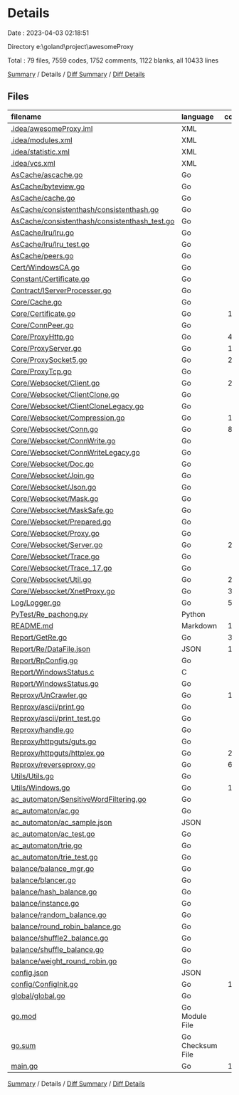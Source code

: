 # Details

Date : 2023-04-03 02:18:51

Directory e:\\goland\\project\\awesomeProxy

Total : 79 files,  7559 codes, 1752 comments, 1122 blanks, all 10433 lines

[Summary](results.md) / Details / [Diff Summary](diff.md) / [Diff Details](diff-details.md)

## Files
| filename | language | code | comment | blank | total |
| :--- | :--- | ---: | ---: | ---: | ---: |
| [.idea/awesomeProxy.iml](/.idea/awesomeProxy.iml) | XML | 17 | 0 | 0 | 17 |
| [.idea/modules.xml](/.idea/modules.xml) | XML | 8 | 0 | 0 | 8 |
| [.idea/statistic.xml](/.idea/statistic.xml) | XML | 6 | 0 | 0 | 6 |
| [.idea/vcs.xml](/.idea/vcs.xml) | XML | 6 | 0 | 0 | 6 |
| [AsCache/ascache.go](/AsCache/ascache.go) | Go | 89 | 9 | 18 | 116 |
| [AsCache/byteview.go](/AsCache/byteview.go) | Go | 18 | 4 | 6 | 28 |
| [AsCache/cache.go](/AsCache/cache.go) | Go | 29 | 0 | 7 | 36 |
| [AsCache/consistenthash/consistenthash.go](/AsCache/consistenthash/consistenthash.go) | Go | 44 | 11 | 9 | 64 |
| [AsCache/consistenthash/consistenthash_test.go](/AsCache/consistenthash/consistenthash_test.go) | Go | 30 | 4 | 10 | 44 |
| [AsCache/lru/lru.go](/AsCache/lru/lru.go) | Go | 62 | 9 | 11 | 82 |
| [AsCache/lru/lru_test.go](/AsCache/lru/lru_test.go) | Go | 54 | 0 | 12 | 66 |
| [AsCache/peers.go](/AsCache/peers.go) | Go | 7 | 3 | 3 | 13 |
| [Cert/WindowsCA.go](/Cert/WindowsCA.go) | Go | 49 | 8 | 11 | 68 |
| [Constant/Certificate.go](/Constant/Certificate.go) | Go | 1 | 0 | 1 | 2 |
| [Contract/IServerProcesser.go](/Contract/IServerProcesser.go) | Go | 4 | 0 | 4 | 8 |
| [Core/Cache.go](/Core/Cache.go) | Go | 67 | 4 | 9 | 80 |
| [Core/Certificate.go](/Core/Certificate.go) | Go | 168 | 10 | 10 | 188 |
| [Core/ConnPeer.go](/Core/ConnPeer.go) | Go | 11 | 0 | 3 | 14 |
| [Core/ProxyHttp.go](/Core/ProxyHttp.go) | Go | 454 | 42 | 27 | 523 |
| [Core/ProxyServer.go](/Core/ProxyServer.go) | Go | 134 | 5 | 14 | 153 |
| [Core/ProxySocket5.go](/Core/ProxySocket5.go) | Go | 256 | 21 | 13 | 290 |
| [Core/ProxyTcp.go](/Core/ProxyTcp.go) | Go | 94 | 2 | 7 | 103 |
| [Core/Websocket/Client.go](/Core/Websocket/Client.go) | Go | 282 | 74 | 52 | 408 |
| [Core/Websocket/ClientClone.go](/Core/Websocket/ClientClone.go) | Go | 8 | 4 | 5 | 17 |
| [Core/Websocket/ClientCloneLegacy.go](/Core/Websocket/ClientCloneLegacy.go) | Go | 26 | 8 | 5 | 39 |
| [Core/Websocket/Compression.go](/Core/Websocket/Compression.go) | Go | 117 | 11 | 21 | 149 |
| [Core/Websocket/Conn.go](/Core/Websocket/Conn.go) | Go | 876 | 171 | 155 | 1,202 |
| [Core/Websocket/ConnWrite.go](/Core/Websocket/ConnWrite.go) | Go | 7 | 4 | 5 | 16 |
| [Core/Websocket/ConnWriteLegacy.go](/Core/Websocket/ConnWriteLegacy.go) | Go | 11 | 4 | 4 | 19 |
| [Core/Websocket/Doc.go](/Core/Websocket/Doc.go) | Go | 1 | 225 | 2 | 228 |
| [Core/Websocket/Join.go](/Core/Websocket/Join.go) | Go | 31 | 6 | 6 | 43 |
| [Core/Websocket/Json.go](/Core/Websocket/Json.go) | Go | 34 | 20 | 7 | 61 |
| [Core/Websocket/Mask.go](/Core/Websocket/Mask.go) | Go | 35 | 9 | 11 | 55 |
| [Core/Websocket/MaskSafe.go](/Core/Websocket/MaskSafe.go) | Go | 8 | 4 | 4 | 16 |
| [Core/Websocket/Prepared.go](/Core/Websocket/Prepared.go) | Go | 70 | 20 | 13 | 103 |
| [Core/Websocket/Proxy.go](/Core/Websocket/Proxy.go) | Go | 60 | 5 | 13 | 78 |
| [Core/Websocket/Server.go](/Core/Websocket/Server.go) | Go | 213 | 111 | 44 | 368 |
| [Core/Websocket/Trace.go](/Core/Websocket/Trace.go) | Go | 15 | 1 | 4 | 20 |
| [Core/Websocket/Trace_17.go](/Core/Websocket/Trace_17.go) | Go | 8 | 1 | 4 | 13 |
| [Core/Websocket/Util.go](/Core/Websocket/Util.go) | Go | 244 | 26 | 14 | 284 |
| [Core/Websocket/XnetProxy.go](/Core/Websocket/XnetProxy.go) | Go | 352 | 57 | 65 | 474 |
| [Log/Logger.go](/Log/Logger.go) | Go | 559 | 46 | 61 | 666 |
| [PyTest/Re_pachong.py](/PyTest/Re_pachong.py) | Python | 21 | 8 | 6 | 35 |
| [README.md](/README.md) | Markdown | 141 | 0 | 39 | 180 |
| [Report/GetRe.go](/Report/GetRe.go) | Go | 311 | 35 | 62 | 408 |
| [Report/Re/DataFile.json](/Report/Re/DataFile.json) | JSON | 110 | 0 | 0 | 110 |
| [Report/RpConfig.go](/Report/RpConfig.go) | Go | 33 | 1 | 3 | 37 |
| [Report/WindowsStatus.c](/Report/WindowsStatus.c) | C | 0 | 147 | 0 | 147 |
| [Report/WindowsStatus.go](/Report/WindowsStatus.go) | Go | 12 | 149 | 3 | 164 |
| [Reproxy/UnCrawler.go](/Reproxy/UnCrawler.go) | Go | 105 | 20 | 16 | 141 |
| [Reproxy/ascii/print.go](/Reproxy/ascii/print.go) | Go | 44 | 10 | 8 | 62 |
| [Reproxy/ascii/print_test.go](/Reproxy/ascii/print_test.go) | Go | 88 | 3 | 5 | 96 |
| [Reproxy/handle.go](/Reproxy/handle.go) | Go | 71 | 6 | 11 | 88 |
| [Reproxy/httpguts/guts.go](/Reproxy/httpguts/guts.go) | Go | 35 | 11 | 5 | 51 |
| [Reproxy/httpguts/httplex.go](/Reproxy/httpguts/httplex.go) | Go | 230 | 98 | 25 | 353 |
| [Reproxy/reverseproxy.go](/Reproxy/reverseproxy.go) | Go | 693 | 256 | 100 | 1,049 |
| [Utils/Utils.go](/Utils/Utils.go) | Go | 46 | 1 | 5 | 52 |
| [Utils/Windows.go](/Utils/Windows.go) | Go | 109 | 2 | 11 | 122 |
| [ac_automaton/SensitiveWordFiltering.go](/ac_automaton/SensitiveWordFiltering.go) | Go | 4 | 0 | 4 | 8 |
| [ac_automaton/ac.go](/ac_automaton/ac.go) | Go | 92 | 1 | 13 | 106 |
| [ac_automaton/ac_sample.json](/ac_automaton/ac_sample.json) | JSON | 1 | 0 | 0 | 1 |
| [ac_automaton/ac_test.go](/ac_automaton/ac_test.go) | Go | 72 | 0 | 8 | 80 |
| [ac_automaton/trie.go](/ac_automaton/trie.go) | Go | 36 | 0 | 5 | 41 |
| [ac_automaton/trie_test.go](/ac_automaton/trie_test.go) | Go | 15 | 0 | 4 | 19 |
| [balance/balance_mgr.go](/balance/balance_mgr.go) | Go | 24 | 0 | 7 | 31 |
| [balance/blancer.go](/balance/blancer.go) | Go | 4 | 0 | 2 | 6 |
| [balance/hash_balance.go](/balance/hash_balance.go) | Go | 27 | 1 | 8 | 36 |
| [balance/instance.go](/balance/instance.go) | Go | 29 | 0 | 8 | 37 |
| [balance/random_balance.go](/balance/random_balance.go) | Go | 20 | 1 | 7 | 28 |
| [balance/round_robin_balance.go](/balance/round_robin_balance.go) | Go | 23 | 1 | 9 | 33 |
| [balance/shuffle2_balance.go](/balance/shuffle2_balance.go) | Go | 26 | 2 | 9 | 37 |
| [balance/shuffle_balance.go](/balance/shuffle_balance.go) | Go | 26 | 2 | 9 | 37 |
| [balance/weight_round_robin.go](/balance/weight_round_robin.go) | Go | 65 | 4 | 15 | 84 |
| [config.json](/config.json) | JSON | 45 | 0 | 0 | 45 |
| [config/ConfigInit.go](/config/ConfigInit.go) | Go | 183 | 13 | 16 | 212 |
| [global/global.go](/global/global.go) | Go | 77 | 1 | 6 | 84 |
| [go.mod](/go.mod) | Go Module File | 11 | 0 | 4 | 15 |
| [go.sum](/go.sum) | Go Checksum File | 20 | 0 | 1 | 21 |
| [main.go](/main.go) | Go | 145 | 40 | 18 | 203 |

[Summary](results.md) / Details / [Diff Summary](diff.md) / [Diff Details](diff-details.md)